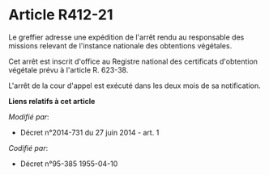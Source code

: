 # Article R412-21

Le greffier adresse une expédition de l'arrêt rendu au responsable des missions relevant de l'instance nationale des
obtentions végétales.

Cet arrêt est inscrit d'office au Registre national des certificats d'obtention végétale prévu à l'article R. 623-38.

L'arrêt de la cour d'appel est exécuté dans les deux mois de sa notification.

**Liens relatifs à cet article**

_Modifié par_:

  - Décret n°2014-731 du 27 juin 2014 - art. 1

_Codifié par_:

  - Décret n°95-385 1955-04-10
